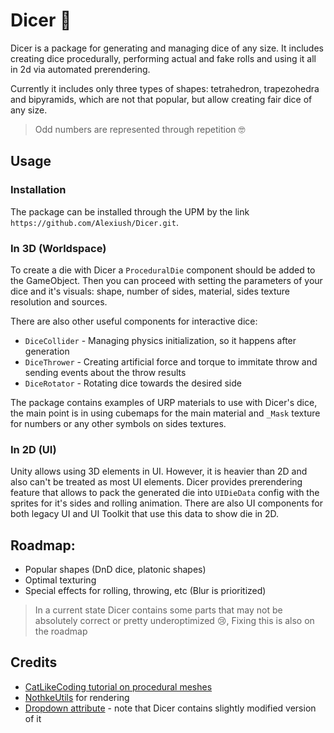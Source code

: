 # Dicer 🎲

Dicer is a package for generating and managing dice of any size. 
It includes creating dice procedurally, performing actual and fake rolls and using it all in 2d via automated prerendering.

Currently it includes only three types of shapes: tetrahedron, trapezohedra and bipyramids, which are not that popular, but allow creating fair dice of any size. 
> Odd numbers are represented through repetition 🤓

## Usage

### Installation

The package can be installed through the UPM by the link `https://github.com/Alexiush/Dicer.git`.

### In 3D (Worldspace)

To create a die with Dicer a `ProceduralDie` component should be added to the GameObject. 
Then you can proceed with setting the parameters of your dice and it's visuals: shape, number of sides, material, sides texture resolution and sources.

There are also other useful components for interactive dice: 
* `DiceCollider` - Managing physics initialization, so it happens after generation
* `DiceThrower` - Creating artificial force and torque to immitate throw and sending events about the throw results
* `DiceRotator` - Rotating dice towards the desired side

The package contains examples of URP materials to use with Dicer's dice, the main point is in using cubemaps for the main material and `_Mask` texture for numbers or any other symbols on sides textures.

### In 2D (UI)

Unity allows using 3D elements in UI. However, it is heavier than 2D and also can't be treated as most UI elements.
Dicer provides prerendering feature that allows to pack the generated die into `UIDieData` config with the sprites for it's sides and rolling animation.
There are also UI components for both legacy UI and UI Toolkit that use this data to show die in 2D.

## Roadmap:

* Popular shapes (DnD dice, platonic shapes)
* Optimal texturing
* Special effects for rolling, throwing, etc (Blur is prioritized)

> In a current state Dicer contains some parts that may not be absolutely correct or pretty underoptimized 😢, Fixing this is also on the roadmap

## Credits

* [CatLikeCoding tutorial on procedural meshes](https://catlikecoding.com/unity/tutorials/procedural-meshes/)
* [NothkeUtils](https://github.com/nothke/unity-utils/blob/master/Runtime/RTUtils.cs) for rendering
* [Dropdown attribute](https://assetstore.unity.com/packages/tools/utilities/dropdown-attribute-180951) - note that Dicer contains slightly modified version of it
